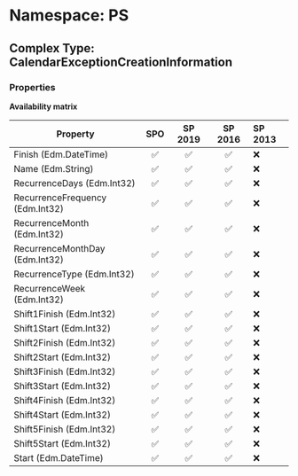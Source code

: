# Namespace: PS

## Complex Type: CalendarExceptionCreationInformation

### Properties

**Availability matrix**

Property | SPO | SP 2019 | SP 2016 | SP 2013
----------|:---:|:-------:|:-------:|:-------
Finish (Edm.DateTime) | ✅ | ✅ | ✅ | ❌
Name (Edm.String) | ✅ | ✅ | ✅ | ❌
RecurrenceDays (Edm.Int32) | ✅ | ✅ | ✅ | ❌
RecurrenceFrequency (Edm.Int32) | ✅ | ✅ | ✅ | ❌
RecurrenceMonth (Edm.Int32) | ✅ | ✅ | ✅ | ❌
RecurrenceMonthDay (Edm.Int32) | ✅ | ✅ | ✅ | ❌
RecurrenceType (Edm.Int32) | ✅ | ✅ | ✅ | ❌
RecurrenceWeek (Edm.Int32) | ✅ | ✅ | ✅ | ❌
Shift1Finish (Edm.Int32) | ✅ | ✅ | ✅ | ❌
Shift1Start (Edm.Int32) | ✅ | ✅ | ✅ | ❌
Shift2Finish (Edm.Int32) | ✅ | ✅ | ✅ | ❌
Shift2Start (Edm.Int32) | ✅ | ✅ | ✅ | ❌
Shift3Finish (Edm.Int32) | ✅ | ✅ | ✅ | ❌
Shift3Start (Edm.Int32) | ✅ | ✅ | ✅ | ❌
Shift4Finish (Edm.Int32) | ✅ | ✅ | ✅ | ❌
Shift4Start (Edm.Int32) | ✅ | ✅ | ✅ | ❌
Shift5Finish (Edm.Int32) | ✅ | ✅ | ✅ | ❌
Shift5Start (Edm.Int32) | ✅ | ✅ | ✅ | ❌
Start (Edm.DateTime) | ✅ | ✅ | ✅ | ❌